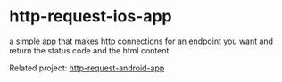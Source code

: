 # http-request-ios-app
a simple app that makes http connections for an endpoint you want and return the status code and the html content.

Related project: [http-request-android-app](https://github.com/testobject/http-request-android-app)
